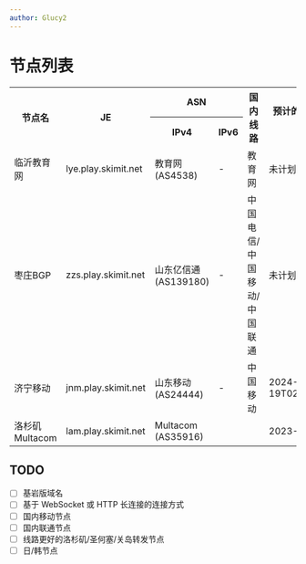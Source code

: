 ```yaml
---
author: Glucy2
---
```

# 节点列表
<!--
::: tip
加入时若要指定 IPv4 或 IPv6 ， 可以在域名前加 `4.` 或 `6.`  
如指定临沂3节点 IPv6 则使用 `6.ly-3.skimit.net`
:::

## 原版直接连接
-->
<table id="normal">
    <tr>
        <th rowspan="2">节点名</th>
        <th rowspan="2">JE</th>
        <th colspan="2">ASN</th>
        <th rowspan="2">国内线路</th>
        <th rowspan="2">预计的更改或移除时间</th>
    </tr>
    <tr>
        <th>IPv4</th>
        <th>IPv6</th>
    </tr>
    <tr>
        <td>临沂教育网</td>
        <td>lye.play.skimit.net</td>
        <td>教育网 (AS4538)</td>
        <td>-</td>
        <td>教育网</td>
        <td>未计划</td>
    </tr>
    <tr>
        <td>枣庄BGP</td>
        <td>zzs.play.skimit.net</td>
        <td>山东亿信通 (AS139180)</td>
        <td>-</td>
        <td>中国电信/中国移动/中国联通</td>
        <td>未计划</td>
    </tr>
    <tr>
        <td>济宁移动</td>
        <td>jnm.play.skimit.net</td>
        <td>山东移动 (AS24444)</td>
        <td>-</td>
        <td>中国移动</td>
        <td>2024-06-19T02:05:00+08:00</td>
    </tr>
    <tr>
        <td>洛杉矶Multacom</td>
        <td>lam.play.skimit.net</td>
        <td colspan="2">Multacom (AS35916)</td>
        <td></td>
        <td>2023-11-14</td>
    </tr>
<!--
    还没上线的
    <tr>
        <td>义乌电信</td>
        <td>ywp.play.skimit.net</td>
        <td>中国电信 (AS4134)</td>
        <td>-</td>
        <td>中国电信</td>
        <td>2023-08</td>
    </tr>
    <tr>
        <td>枣庄电信</td>
        <td>zzm.play.skimit.net</td>
        <td>枣庄电信 (AS137690)</td>
        <td>-</td>
        <td>中国电信</td>
        <td>未计划</td>
    </tr>
    <tr>
        <td>宿迁电信</td>
        <td>sqq.play.skimit.net</td>
        <td>中国电信 (AS4134)</td>
        <td>-</td>
        <td>中国电信</td>
        <td>2023-08-27T12:18:36+08:00</td>
    </tr>
    <tr>
        <td>上海BGP</td>
        <td>shq.play.skimit.net</td>
        <td colspan="2">青云 (AS59078)</td>
        <td>中国电信/中国移动/中国联通</td>
        <td>2024-05-29T19:58:09+08:00</td>
    </tr>
    <tr>
        <td>香港CLD</td>
        <td>hkd.play.skimit.net</td>
        <td>Cloudie (AS55933)</td>
        <td><p>Cloudie (AS55933)</p><p>Huricane Electric (AS6939)</p></td>
        <td></td>
        <td>2025-05-02</td>
    </tr>
    <tr>
        <td>东京BGP</td>
        <td>tyd.play.skimit.net</td>
        <td>DigitalVirt (AS11161)</td>
        <td>Huricane Electric (AS6939)</td>
        <td></td>
        <td>2025-05-02</td>
    </tr>
    <tr>
        <td>香港腾讯云</td>
        <td>hkt.play.skimit.net</td>
        <td>腾讯云 (AS132203)</td>
        <td>Huricane Electric (AS6939)</td>
        <td></td>
        <td>2023-09-03T15:35:40+08:00</td>
    </tr>
-->
</table>

## TODO

- [ ] 基岩版域名
- [ ] 基于 WebSocket 或 HTTP 长连接的连接方式
- [ ] 国内移动节点
- [ ] 国内联通节点
- [ ] 线路更好的洛杉矶/圣何塞/关岛转发节点
- [ ] 日/韩节点
<!--
## 使用 RakNet 协议连接
::: tip
使用此类节点需要安装 [Raknetify](/模组仓库#raknetify) 模组
:::
<table>
    <tr>
        <th>节点名</th>
        <th>JE</th>
    </tr>
    <tr>
        <td>临沂1</td>
        <td>raknet;ly-1.skimit.net</td>
    </tr>
    <tr>
        <td>临沂3</td>
        <td>raknet;ly-3.skimit.net</td>
    </tr>
    <tr>
        <td>福州1</td>
        <td>raknet;fz-1.skimit.net</td>
    </tr>
    <tr>
        <td>青岛1</td>
        <td>raknet;qd-1.skimit.net</td>
    </tr>
</table>
-->